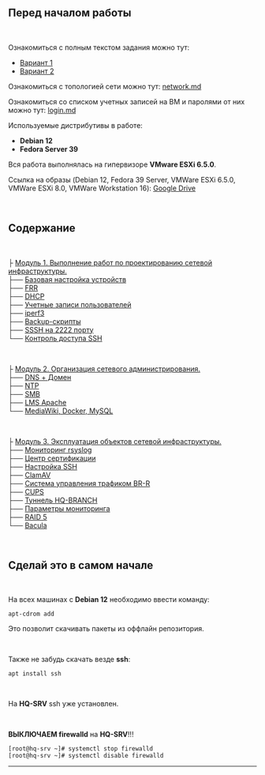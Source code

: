
## Перед началом работы

</br>

Ознакомиться с полным текстом задания можно тут: 
- [Вариант 1](https://poligon218.ru/demoexam/demo2024/09-02-06-1-2024/)
- [Вариант 2](https://poligon218.ru/demoexam/demo2024/09-02-06-2-2024/)

Ознакомиться с топологией сети можно тут: [network.md](https://github.com/caz1que/DEM0/blob/main/network.md)

Ознакомиться со списком учетных записей на ВМ и паролями от них можно тут: [login.md](https://github.com/caz1que/DEM0/blob/main/login.md)

Используемые дистрибутивы в работе:
- **Debian 12**
- **Fedora Server 39**

Вся работа выполнялась на гипервизоре **VMware ESXi 6.5.0**.

Ссылка на образы (Debian 12, Fedora 39 Server, VMWare ESXi 6.5.0, VMWare ESXi 8.0, VMWare Workstation 16): [Google Drive](https://drive.google.com/drive/u/1/folders/1o1KZsl7oiDTPmwY0MXxIZBm9twDEw8PT)

</br>

## Содержание

</br>

├ [Модуль 1. Выполнение работ по проектированию сетевой инфраструктуры.](#module_1) </br>
├── [Базовая настройка устройств](#module_1_1) </br>
├── [FRR](#module_1_2) </br>
├── [DHCP](#module_1_3) </br>
├── [Учетные записи пользователей](#module_1_4) </br>
├── [iperf3](#module_1_5) </br>
├── [Backup-скрипты](#module_1_6) </br>
├── [SSSH на 2222 порту](#module_1_7) </br>
└── [Контроль доступа SSH](#module_1_8) </br>

</br>

├ [Модуль 2. Организация сетевого администрирования.](#module_2) </br>
├── [DNS + Домен](#module_2_1) </br>
├── [NTP](#module_2_2) </br>
├── [SMB](#module_2_4)  </br>
├── [LMS Apache](#module_2_5) </br>
└── [MediaWiki, Docker, MySQL](#module_2_6) </br>

</br>

├ [Модуль 3. Эксплуатация объектов сетевой инфраструктуры.](#module_3) </br>
├── [Мониторинг rsyslog](#module_3_1) </br>
├── [Центр сертификации](#module_3_2) </br>
├── [Настройка SSH](#module_3_3) </br>
├── [ClamAV](#module_3_4) </br>
├── [Система управления трафиком BR-R](#module_3_5) </br>
├── [CUPS](#module_3_6) </br>
├── [Туннель HQ-BRANCH](#module_3_7) </br>
├── [Параметры мониторинга](#module_3_8) </br>
├── [RAID 5](#module_3_9) </br>
└── [Bacula](#module_3_10) </br>

</br>

## Сделай это в самом начале

</br>

На всех машинах с **Debian 12** необходимо ввести команду:

```console
apt-cdrom add
```

Это позволит скачивать пакеты из оффлайн репозитория.

</br>

Также не забудь скачать везде **ssh**:

```console
apt install ssh
```

</br>

На **HQ-SRV** ssh уже установлен.

</br>

**ВЫКЛЮЧАЕМ firewalld** на **HQ-SRV**!!!

```console
[root@hq-srv ~]# systemctl stop firewalld
[root@hq-srv ~]# systemctl disable firewalld
```

---

</br>
